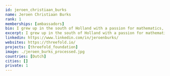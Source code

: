 ```yaml
---
id: jeroen_christiaan_burks
name: Jeroen Christiaan Burks
rank: 1
memberships: [ambassadors]
bio: I grew up in the south of Holland with a passion for mathematics, physics and business. After spending some time on the TU in Delft I switched to Business administration, because I think the link between technology and business is the holy grail :). Did some jobs/companies after that and ended up trading hardware from datacenters. This gave me an insight in the energy use of these datacenters, so now I'm using the waste energy as a heating source. Vacation often revolves around sports, weather it is Skiing, sailing or golf. Expecting to be father in June. Ambassador fell in love with Threefold So I’m active in the datacenter / renewable energy sector. Next to that I’m an enthusiast about the opportunities that Blockchain can bring us, apart from the transfer of money. I think Threefold is a nice intersection between my working field and interests. In my work I come across a lot of people who are working on projects, where they need to be facilitated with a digital infrastructure like VM’s and Kubernetes. In part we can accommodate them with the necessary services, but services like geo redundancy is something we cannot offer at the moment without the help of a platform like threefold. Next to that it might be an interesting administration and virtualization tool. 
excerpt: I grew up in the south of Holland with a passion for mathematics, physics and business. 
linkedin: https://www.linkedin.com/in/jeroenburks/
websites: https://threefold.io/
projects: [threefold_foundation]
image: ./jeroen_burks_processed.jpg
countries: [Dutch]
cities: []
private: 1
---
```

